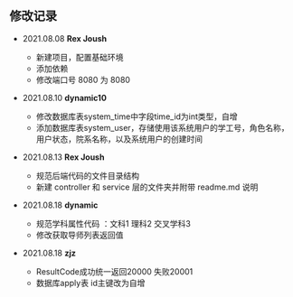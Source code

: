 ## 修改记录

* 2021.08.08 **Rex Joush**
    * 新建项目，配置基础环境
    * 添加依赖
    * 修改端口号 8080 为 8080

* 2021.08.10 **dynamic10**
    * 修改数据库表system_time中字段time_id为int类型，自增
    * 添加数据库表system_user，存储使用该系统用户的学工号，角色名称，用户状态，院系名称，以及系统用户的创建时间

* 2021.08.13 **Rex Joush**
    * 规范后端代码的文件目录结构
    * 新建 controller 和 service 层的文件夹并附带 readme.md 说明
* 2021.08.18 **dynamic**
    * 规范学科属性代码 ：文科1 理科2 交叉学科3
    * 修改获取导师列表返回值

 * 2021.08.18 **zjz**
    * ResultCode成功统一返回20000 失败20001
    * 数据库apply表 id主键改为自增
